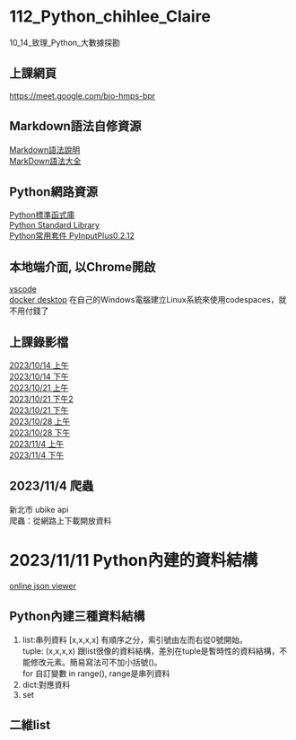 # 112_Python_chihlee_Claire
10_14_致理_Python_大數據探勘

## 上課網頁
https://meet.google.com/bio-hmps-bpr

## Markdown語法自修資源
[Markdown語法說明](https://markdown.tw/)<br />
[MarkDown語法大全](https://hackmd.io/@eMP9zQQ0Qt6I8Uqp2Vqy6w/SyiOheL5N/%2FBVqowKshRH246Q7UDyodFA?type=book)

## Python網路資源
[Python標準函式庫](https://python-doc-tw.github.io/library/index.html)<br />
[Python Standard Library](https://docs.python.org/3/library/index.html)<br />
[Python常用套件 PyInputPlus0.2.12](https://pypi.org/project/PyInputPlus/)

## 本地端介面, 以Chrome開啟
[vscode](https://code.visualstudio.com/docs/?dv=win)<br/>
[docker desktop](https://www.docker.com/products/docker-desktop/) 在自己的Windows電腦建立Linux系統來使用codespaces，就不用付錢了

## 上課錄影檔
[2023/10/14 上午](https://www.youtube.com/watch?v=YWTf5MMuTlY)<br />
[2023/10/14 下午](https://www.youtube.com/watch?v=ywgZoFSFy6o)<br />
[2023/10/21 上午](https://www.youtube.com/watch?v=mTQnQarFk0c)<br />
[2023/10/21 下午2](https://www.youtube.com/watch?v=_D8jTDrcVkk)<br />
[2023/10/21 下午](https://www.youtube.com/watch?v=xilBp4OW_S4)<br />
[2023/10/28 上午](https://www.youtube.com/watch?v=OmaI3Lk14xs)<br />
[2023/10/28 下午](https://www.youtube.com/watch?v=bPO4ogiVKmE)<br />
[2023/11/4 上午]()<br />
[2023/11/4 下午](https://www.youtube.com/watch?v=6bIXI2lhDu0)

## 2023/11/4 爬蟲
新北市 ubike api<br />
爬蟲：從網路上下載開放資料

# 2023/11/11 Python內建的資料結構
[online json viewer](https://jsonviewer.stack.hu/)
## Python內建三種資料結構
1. list:串列資料 [x,x,x,x] 有順序之分，索引號由左而右從0號開始。<br />
   tuple: (x,x,x,x) 跟list很像的資料結構，差別在tuple是暫時性的資料結構，不能修改元素。簡易寫法可不加小括號()。<br />
   for 自訂變數 in range(), range是串列資料<br />
2. dict:對應資料 
3. set

## 二維list
